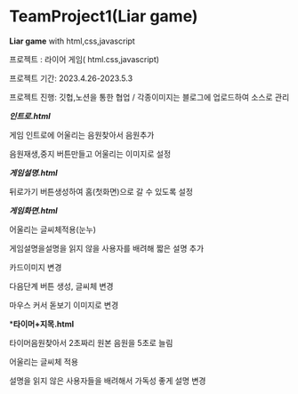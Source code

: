 # TeamProject1(Liar game)

**Liar game** with html,css,javascript

프로젝트 : 라이어 게임( html.css,javascript)

프로젝트 기간: 2023.4.26-2023.5.3

프로젝트 진행: 깃헙,노션을 통한 협업 / 각종이미지는 블로그에 업로드하여 소스로 관리 


***인트로.html***

게임 인트로에 어울리는 음원찾아서 음원추가 

음원재생,중지 버튼만들고 어울리는 이미지로 설정 

***게임설명.html***

뒤로가기 버튼생성하여 홈(첫화면)으로 갈 수 있도록 설정 

***게임화면.html***

어울리는 글씨체적용(눈누)

게임설명을설명을 읽지 않을 사용자를 배려해 짧은 설명 추가 

카드이미지 변경 

다음단계 버튼 생성, 글씨체 변경 

마우스 커서 돋보기 이미지로 변경

***타이머+지목.html**

타이머음원찾아서 2초짜리 원본 음원을 5초로 늘림

어울리는 글씨체 적용

설명을 읽지 않은 사용자들을 배려해서 가독성 좋게 설명 변경 






